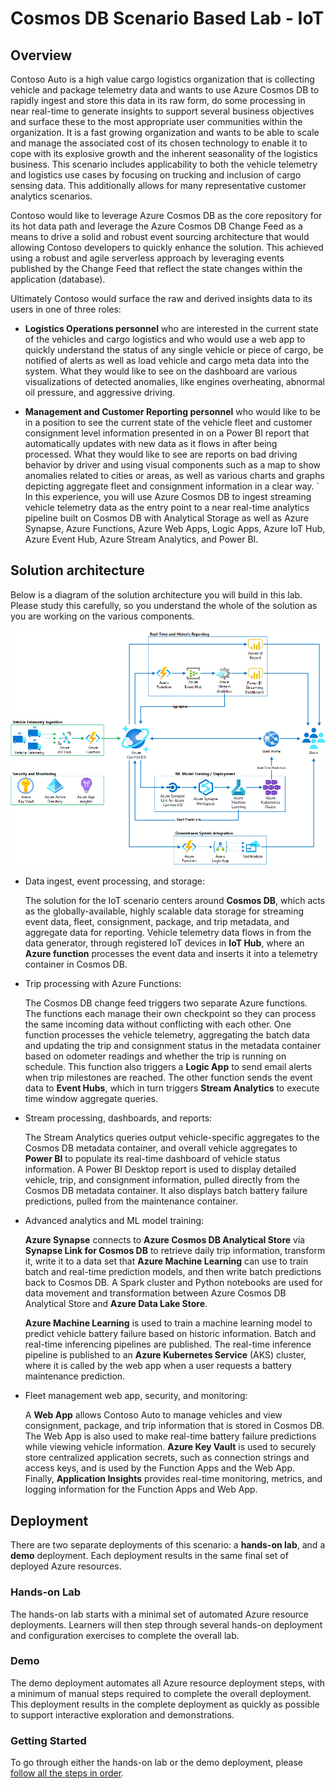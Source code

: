 # Cosmos DB Scenario Based Lab - IoT

## Overview

Contoso Auto is a high value cargo logistics organization that is collecting vehicle and package telemetry data and wants to use Azure Cosmos DB to rapidly ingest and store this data in its raw form, do some processing in near real-time to generate insights to support several business objectives and surface these to the most appropriate user communities within the organization. It is a fast growing organization and wants to be able to scale and manage the associated cost of its chosen technology to enable it to cope with its explosive growth and the inherent seasonality of the logistics business. This scenario includes applicability to both the vehicle telemetry and logistics use cases by focusing on trucking and inclusion of cargo sensing data. This additionally allows for many representative customer analytics scenarios.

Contoso would like to leverage Azure Cosmos DB as the core repository for its hot data path and leverage the Azure Cosmos DB Change Feed as a means to drive a solid and robust event sourcing architecture that would allowing Contoso developers to quickly enhance the solution. This achieved using a robust and agile serverless approach by leveraging events published by the Change Feed that reflect the state changes within the application (database).

Ultimately Contoso would surface the raw and derived insights data to its users in one of three roles:

- **Logistics Operations personnel** who are interested in the current state of the vehicles and cargo logistics and who would use a web app to quickly understand the status of any single vehicle or piece of cargo, be notified of alerts as well as load vehicle and cargo meta data into the system. What they would like to see on the dashboard are various visualizations of detected anomalies, like engines overheating, abnormal oil pressure, and aggressive driving.

- **Management and Customer Reporting personnel** who would like to be in a position to see the current state of the vehicle fleet and customer consignment level information presented in on a Power BI report that automatically updates with new data as it flows in after being processed. What they would like to see are reports on bad driving behavior by driver and using visual components such as a map to show anomalies related to cities or areas, as well as various charts and graphs depicting aggregate fleet and consignment information in a clear way.
`
In this experience, you will use Azure Cosmos DB to ingest streaming vehicle telemetry data as the entry point to a near real-time analytics pipeline built on Cosmos DB with Analytical Storage as well as Azure Synapse, Azure Functions, Azure Web Apps, Logic Apps, Azure IoT Hub, Azure Event Hub, Azure Stream Analytics, and Power BI.

## Solution architecture

Below is a diagram of the solution architecture you will build in this lab. Please study this carefully, so you understand the whole of the solution as you are working on the various components.

![A diagram showing the components of the solution is displayed.](media/architecture.png 'Architecture Diagram')

- Data ingest, event processing, and storage:

  The solution for the IoT scenario centers around **Cosmos DB**, which acts as the globally-available, highly scalable data storage for streaming event data, fleet, consignment, package, and trip metadata, and aggregate data for reporting.
  Vehicle telemetry data flows in from the data generator, through registered IoT devices in **IoT Hub**, where an **Azure function** processes the event data and inserts it into a telemetry container in Cosmos DB.

- Trip processing with Azure Functions:

  The Cosmos DB change feed triggers two separate Azure functions. The functions each manage their own checkpoint so they can process the same incoming data without conflicting with each other.
  One function processes the vehicle telemetry, aggregating the batch data and updating the trip and consignment status in the metadata container based on odometer readings and whether the trip is running on schedule. This function also triggers a **Logic App** to send email alerts when trip milestones are reached.
  The other function sends the event data to **Event Hubs**, which in turn triggers **Stream Analytics** to execute time window aggregate queries.

- Stream processing, dashboards, and reports:

  The Stream Analytics queries output vehicle-specific aggregates to the Cosmos DB metadata container, and overall vehicle aggregates to **Power BI** to populate its real-time dashboard of vehicle status information. A Power BI Desktop report is used to display detailed vehicle, trip, and consignment information, pulled directly from the Cosmos DB metadata container. It also displays batch battery failure predictions, pulled from the maintenance container.

- Advanced analytics and ML model training:

  **Azure Synapse** connects to **Azure Cosmos DB Analytical Store** via **Synapse Link for Cosmos DB** to retrieve daily trip information, transform it, write it to a data set that **Azure Machine Learning** can use to train batch and real-time prediction models, and then write batch predictions back to Cosmos DB. A Spark cluster and Python notebooks are used for data movement and transformation between Azure Cosmos DB Analytical Store and **Azure Data Lake Store**.

  **Azure Machine Learning** is used to train a machine learning model to predict vehicle battery failure based on historic information. Batch and real-time inferencing pipelines are published. The real-time inference pipeline is published to an **Azure Kubernetes Service** (AKS) cluster, where it is called by the web app when a user requests a battery maintenance prediction.

- Fleet management web app, security, and monitoring:

  A **Web App** allows Contoso Auto to manage vehicles and view consignment, package, and trip information that is stored in Cosmos DB. The Web App is also used to make real-time battery failure predictions while viewing vehicle information. **Azure Key Vault** is used to securely store centralized application secrets, such as connection strings and access keys, and is used by the Function Apps and the Web App. Finally, **Application Insights** provides real-time monitoring, metrics, and logging information for the Function Apps and Web App.

## Deployment

There are two separate deployments of this scenario: a **hands-on lab**, and a **demo** deployment. Each deployment results in the same final set of deployed Azure resources.

### Hands-on Lab

The hands-on lab starts with a minimal set of automated Azure resource deployments. Learners will then step through several hands-on deployment and configuration exercises to complete the overall lab.

### Demo

The demo deployment automates all Azure resource deployment steps, with a minimum of manual steps required to complete the overall deployment. This deployment results in the complete deployment as quickly as possible to support interactive exploration and demonstrations.

### Getting Started

To go through either the hands-on lab or the demo deployment, please [follow all the steps in order](./docs/README.md).
